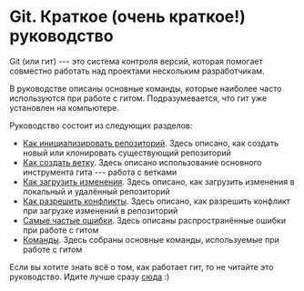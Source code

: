 # Git. Краткое (очень краткое!) руководство

Git (или гит) --- это система контроля версий, которая помогает совместно работать над проектами нескольким разработчикам.

В руководстве описаны основные команды, которые наиболее часто используются при работе с гитом. Подразумевается, что гит уже установлен на компьютере.

Руководство состоит из следующих разделов:
- [Как инициализировать репозиторий](newrepo.md). Здесь описано, как создать новый или клонировать существующий репозиторий
- [Как создать ветку](newBranch.md). Здесь описано использование основного инструмента гита --- работа с ветками
- [Как загрузить изменения](newChange.md). Здесь описано, как загрузить изменения в локальный и удалённый репозиторий
- [Как разрешить конфликты](noConflicts.md). Здесь описано, как разрешить конфликт при загрузке изменений в репозиторий 
- [Самые частые ошибки](mistakes.md). Здесь описаны распространённые ошибки при работе с гитом
- [Команды](command.md). Здесь собраны основные команды, используемые при работе с гитом

Если вы хотите знать всё о том, как работает гит, то не читайте это руководство. Идите лучше сразу [сюда](https://git-scm.com/doc) :)